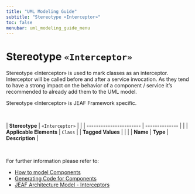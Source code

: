 ```yaml
---
title: "UML Modeling Guide"
subtitle: "Stereotype «Interceptor»"
toc: false
menubar: uml_modeling_guide_menu
---
```


# Stereotype `«Interceptor»`
Stereotype «Interceptor» is used to mark classes as an interceptor. Interceptor will be called before and after a service invocation. As they tend to have a strong impact on the behavior of a component / service it’s recommended to already add them to the UML model.

Stereotype «Interceptor» is JEAF Framework specific.

<br>

| **Stereotype**          | `«Interceptor»` | |
| ----------------------- | -------------- | |
| **Applicable Elements** | `Class`        |
| **Tagged Values**       |                       |                                                                                                                                                                                                          |
| **Name**                | **Type**              | **Description**                                                                                                                                                                                          |

<br>

For further information please refer to:
- [How to model Components](/uml-modeling-guide/how-to-model-components)
- [Generating Code for Components](/developer-guide/code-for-jeaf-components)
- [JEAF Architecture Model - Interceptors](https://anaptecs.atlassian.net/wiki/spaces/JEAF/pages/515276970/JEAF+Architecture+Model#Interceptor)

    